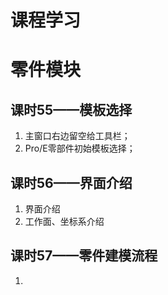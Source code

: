 # 课程学习
# 零件模块
## 课时55——模板选择
1. 主窗口右边留空给工具栏；
1. Pro/E零部件初始模板选择；
## 课时56——界面介绍
1. 界面介绍
1. 工作面、坐标系介绍
## 课时57——零件建模流程
1. 